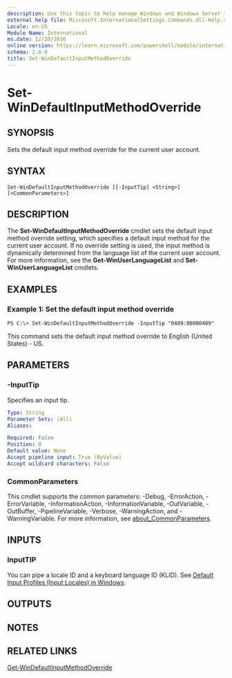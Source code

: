 ```yaml
---
description: Use this topic to help manage Windows and Windows Server technologies with Windows PowerShell.
external help file: Microsoft.InternationalSettings.Commands.dll-Help.xml
Locale: en-US
Module Name: International
ms.date: 12/20/2016
online version: https://learn.microsoft.com/powershell/module/international/set-windefaultinputmethodoverride?view=windowsserver2019-ps&wt.mc_id=ps-gethelp
schema: 2.0.0
title: Set-WinDefaultInputMethodOverride
---
```


# Set-WinDefaultInputMethodOverride

## SYNOPSIS
Sets the default input method override for the current user account.

## SYNTAX

```
Set-WinDefaultInputMethodOverride [[-InputTip] <String>] [<CommonParameters>]
```

## DESCRIPTION
The **Set-WinDefaultInputMethodOverride** cmdlet sets the default input method override setting, which specifies a default input method for the current user account.
If no override setting is used, the input method is dynamically determined from the language list of the current user account.
For more information, see the **Get-WinUserLanguageList** and **Set-WinUserLanguageList** cmdlets.

## EXAMPLES

### Example 1: Set the default input method override
```
PS C:\> Set-WinDefaultInputMethodOverride -InputTip "0409:00000409"
```

This command sets the default input method override to English (United States) - US.

## PARAMETERS

### -InputTip
Specifies an input tip.

```yaml
Type: String
Parameter Sets: (All)
Aliases:

Required: False
Position: 0
Default value: None
Accept pipeline input: True (ByValue)
Accept wildcard characters: False
```

### CommonParameters
This cmdlet supports the common parameters: -Debug, -ErrorAction, -ErrorVariable, -InformationAction, -InformationVariable, -OutVariable, -OutBuffer, -PipelineVariable, -Verbose, -WarningAction, and -WarningVariable. For more information, see [about_CommonParameters](https://go.microsoft.com/fwlink/?LinkID=113216).

## INPUTS

### InputTIP
You can pipe a locale ID and a keyboard language ID (KLID). See [Default Input Profiles (Input Locales) in Windows](/windows-hardware/manufacture/desktop/default-input-locales-for-windows-language-packs).

## OUTPUTS

## NOTES

## RELATED LINKS

[Get-WinDefaultInputMethodOverride](./Get-WinDefaultInputMethodOverride.md)
